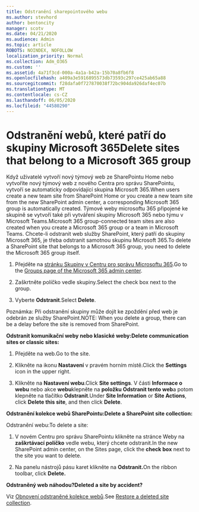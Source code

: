 ```yaml
---
title: Odstranění sharepointového webu
ms.author: stevhord
author: bentoncity
manager: scotv
ms.date: 04/21/2020
ms.audience: Admin
ms.topic: article
ROBOTS: NOINDEX, NOFOLLOW
localization_priority: Normal
ms.collection: Adm_O365
ms.custom: ''
ms.assetid: 4a71f3cd-000a-4a1a-b42a-15b70a8fb6f8
ms.openlocfilehash: a409a3e5916895573db73593c297ce425ab65a88
ms.sourcegitcommit: f28dafa0f727870038f72bc904da926daf4ec07b
ms.translationtype: MT
ms.contentlocale: cs-CZ
ms.lasthandoff: 06/05/2020
ms.locfileid: "44580290"
---
```

# <a name="delete-sites-that-belong-to-a-microsoft-365-group"></a><span data-ttu-id="42cdf-102">Odstranění webů, které patří do skupiny Microsoft 365</span><span class="sxs-lookup"><span data-stu-id="42cdf-102">Delete sites that belong to a Microsoft 365 group</span></span>

<span data-ttu-id="42cdf-103">Když uživatelé vytvoří nový týmový web ze SharePointu Home nebo vytvoříte nový týmový web z nového Centra pro správu SharePointu, vytvoří se automaticky odpovídající skupina Microsoft 365.</span><span class="sxs-lookup"><span data-stu-id="42cdf-103">When users create a new team site from SharePoint Home or you create a new team site from the new SharePoint admin center, a corresponding Microsoft 365 group is automatically created.</span></span> <span data-ttu-id="42cdf-104">Týmové weby microsoftu 365 připojené ke skupině se vytvoří také při vytváření skupiny Microsoft 365 nebo týmu v Microsoft Teams.</span><span class="sxs-lookup"><span data-stu-id="42cdf-104">Microsoft 365 group-connected team sites are also created when you create a Microsoft 365 group or a team in Microsoft Teams.</span></span> <span data-ttu-id="42cdf-105">Chcete-li odstranit web služby SharePoint, který patří do skupiny Microsoft 365, je třeba odstranit samotnou skupinu Microsoft 365.</span><span class="sxs-lookup"><span data-stu-id="42cdf-105">To delete a SharePoint site that belongs to a Microsoft 365 group, you need to delete the Microsoft 365 group itself.</span></span> 
  
1. <span data-ttu-id="42cdf-106">Přejděte na [stránku Skupiny v Centru pro správu Microsoftu 365](https://portal.office.com/adminportal/home#/groups).</span><span class="sxs-lookup"><span data-stu-id="42cdf-106">Go to the [Groups page of the Microsoft 365 admin center](https://portal.office.com/adminportal/home#/groups).</span></span>
    
2. <span data-ttu-id="42cdf-107">Zaškrtněte políčko vedle skupiny.</span><span class="sxs-lookup"><span data-stu-id="42cdf-107">Select the check box next to the group.</span></span>
    
3. <span data-ttu-id="42cdf-108">Vyberte **Odstranit**.</span><span class="sxs-lookup"><span data-stu-id="42cdf-108">Select **Delete**.</span></span>
    
<span data-ttu-id="42cdf-109">Poznámka: Při odstranění skupiny může dojít ke zpoždění před web je odebrán ze služby SharePoint.</span><span class="sxs-lookup"><span data-stu-id="42cdf-109">NOTE: When you delete a group, there can be a delay before the site is removed from SharePoint.</span></span>
  
<span data-ttu-id="42cdf-110">**Odstranit komunikační weby nebo klasické weby:**</span><span class="sxs-lookup"><span data-stu-id="42cdf-110">**Delete communication sites or classic sites:**</span></span>

1. <span data-ttu-id="42cdf-111">Přejděte na web.</span><span class="sxs-lookup"><span data-stu-id="42cdf-111">Go to the site.</span></span>
  
2. <span data-ttu-id="42cdf-112">Klikněte na ikonu **Nastavení** v pravém horním místě.</span><span class="sxs-lookup"><span data-stu-id="42cdf-112">Click the **Settings** icon in the upper right.</span></span> 
  
3. <span data-ttu-id="42cdf-113">Klikněte na **Nastavení webu**.</span><span class="sxs-lookup"><span data-stu-id="42cdf-113">Click **Site settings**.</span></span> <span data-ttu-id="42cdf-114">V části **Informace o webu** nebo akce **webu**klepněte na **položku Odstranit tento web**a potom klepněte na tlačítko **Odstranit**.</span><span class="sxs-lookup"><span data-stu-id="42cdf-114">Under **Site Information** or **Site Actions**, click **Delete this site**, and then click **Delete**.</span></span>
  
<span data-ttu-id="42cdf-115">**Odstranění kolekce webů SharePointu:**</span><span class="sxs-lookup"><span data-stu-id="42cdf-115">**Delete a SharePoint site collection:**</span></span>

<span data-ttu-id="42cdf-116">Odstranění webu:</span><span class="sxs-lookup"><span data-stu-id="42cdf-116">To delete a site:</span></span>
  
1. <span data-ttu-id="42cdf-117">V novém Centru pro správu SharePointu klikněte na stránce Weby na **zaškrtávací políčko** vedle webu, který chcete odstranit.</span><span class="sxs-lookup"><span data-stu-id="42cdf-117">In the new SharePoint admin center, on the Sites page, click the **check box** next to the site you want to delete.</span></span> 
    
2. <span data-ttu-id="42cdf-118">Na panelu nástrojů pásu karet klikněte na **Odstranit.**</span><span class="sxs-lookup"><span data-stu-id="42cdf-118">On the ribbon toolbar, click **Delete.**</span></span>
    
<span data-ttu-id="42cdf-119">**Odstraněný web náhodou?**</span><span class="sxs-lookup"><span data-stu-id="42cdf-119">**Deleted a site by accident?**</span></span>

<span data-ttu-id="42cdf-120">Viz [Obnovení odstraněné kolekce webů](https://go.microsoft.com/fwlink/?linkid=867660).</span><span class="sxs-lookup"><span data-stu-id="42cdf-120">See [Restore a deleted site collection](https://go.microsoft.com/fwlink/?linkid=867660).</span></span>
  

